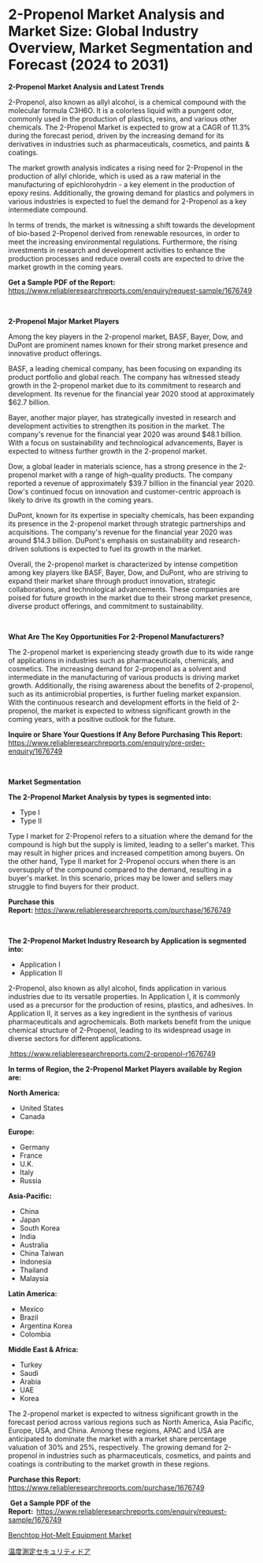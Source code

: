 <p><h1>2-Propenol Market Analysis and Market Size: Global Industry Overview, Market Segmentation and Forecast (2024 to 2031)</h1></p><p><strong>2-Propenol Market Analysis and Latest Trends</strong></p>
<p><p>2-Propenol, also known as allyl alcohol, is a chemical compound with the molecular formula C3H6O. It is a colorless liquid with a pungent odor, commonly used in the production of plastics, resins, and various other chemicals. The 2-Propenol Market is expected to grow at a CAGR of 11.3% during the forecast period, driven by the increasing demand for its derivatives in industries such as pharmaceuticals, cosmetics, and paints & coatings.</p><p>The market growth analysis indicates a rising need for 2-Propenol in the production of allyl chloride, which is used as a raw material in the manufacturing of epichlorohydrin - a key element in the production of epoxy resins. Additionally, the growing demand for plastics and polymers in various industries is expected to fuel the demand for 2-Propenol as a key intermediate compound.</p><p>In terms of trends, the market is witnessing a shift towards the development of bio-based 2-Propenol derived from renewable resources, in order to meet the increasing environmental regulations. Furthermore, the rising investments in research and development activities to enhance the production processes and reduce overall costs are expected to drive the market growth in the coming years.</p></p>
<p><strong>Get a Sample PDF of the Report:&nbsp;</strong> <a href="https://www.reliableresearchreports.com/enquiry/request-sample/1676749">https://www.reliableresearchreports.com/enquiry/request-sample/1676749</a></p>
<p>&nbsp;</p>
<p><strong>2-Propenol Major Market Players</strong></p>
<p><p>Among the key players in the 2-propenol market, BASF, Bayer, Dow, and DuPont are prominent names known for their strong market presence and innovative product offerings. </p><p>BASF, a leading chemical company, has been focusing on expanding its product portfolio and global reach. The company has witnessed steady growth in the 2-propenol market due to its commitment to research and development. Its revenue for the financial year 2020 stood at approximately $62.7 billion.</p><p>Bayer, another major player, has strategically invested in research and development activities to strengthen its position in the market. The company's revenue for the financial year 2020 was around $48.1 billion. With a focus on sustainability and technological advancements, Bayer is expected to witness further growth in the 2-propenol market.</p><p>Dow, a global leader in materials science, has a strong presence in the 2-propenol market with a range of high-quality products. The company reported a revenue of approximately $39.7 billion in the financial year 2020. Dow's continued focus on innovation and customer-centric approach is likely to drive its growth in the coming years.</p><p>DuPont, known for its expertise in specialty chemicals, has been expanding its presence in the 2-propenol market through strategic partnerships and acquisitions. The company's revenue for the financial year 2020 was around $14.3 billion. DuPont's emphasis on sustainability and research-driven solutions is expected to fuel its growth in the market.</p><p>Overall, the 2-propenol market is characterized by intense competition among key players like BASF, Bayer, Dow, and DuPont, who are striving to expand their market share through product innovation, strategic collaborations, and technological advancements. These companies are poised for future growth in the market due to their strong market presence, diverse product offerings, and commitment to sustainability.</p></p>
<p>&nbsp;</p>
<p><strong>What Are The Key Opportunities For 2-Propenol Manufacturers?</strong></p>
<p><p>The 2-propenol market is experiencing steady growth due to its wide range of applications in industries such as pharmaceuticals, chemicals, and cosmetics. The increasing demand for 2-propenol as a solvent and intermediate in the manufacturing of various products is driving market growth. Additionally, the rising awareness about the benefits of 2-propenol, such as its antimicrobial properties, is further fueling market expansion. With the continuous research and development efforts in the field of 2-propenol, the market is expected to witness significant growth in the coming years, with a positive outlook for the future.</p></p>
<p><strong>Inquire or Share Your Questions If Any Before Purchasing This Report:</strong> <a href="https://www.reliableresearchreports.com/enquiry/pre-order-enquiry/1676749">https://www.reliableresearchreports.com/enquiry/pre-order-enquiry/1676749</a></p>
<p>&nbsp;</p>
<p><strong>Market Segmentation</strong></p>
<p><strong>The 2-Propenol Market Analysis by types is segmented into:</strong></p>
<p><ul><li>Type I</li><li>Type II</li></ul></p>
<p><p>Type I market for 2-Propenol refers to a situation where the demand for the compound is high but the supply is limited, leading to a seller's market. This may result in higher prices and increased competition among buyers. On the other hand, Type II market for 2-Propenol occurs when there is an oversupply of the compound compared to the demand, resulting in a buyer's market. In this scenario, prices may be lower and sellers may struggle to find buyers for their product.</p></p>
<p><strong>Purchase this Report:&nbsp;</strong><a href="https://www.reliableresearchreports.com/purchase/1676749">https://www.reliableresearchreports.com/purchase/1676749</a></p>
<p>&nbsp;</p>
<p><strong>The 2-Propenol Market Industry Research by Application is segmented into:</strong></p>
<p><ul><li>Application I</li><li>Application II</li></ul></p>
<p><p>2-Propenol, also known as allyl alcohol, finds application in various industries due to its versatile properties. In Application I, it is commonly used as a precursor for the production of resins, plastics, and adhesives. In Application II, it serves as a key ingredient in the synthesis of various pharmaceuticals and agrochemicals. Both markets benefit from the unique chemical structure of 2-Propenol, leading to its widespread usage in diverse sectors for different applications.</p></p>
<p><a href="https://www.reliableresearchreports.com/2-propenol-r1676749">&nbsp;https://www.reliableresearchreports.com/2-propenol-r1676749</a></p>
<p><strong>In terms of Region, the 2-Propenol Market Players available by Region are:</strong></p>
<p>
    <p> <strong> North America: </strong>
        <ul>
            <li>United States</li>
            <li>Canada</li>
        </ul>
        </p> 
    <p> <strong> Europe: </strong>
        <ul>
            <li>Germany</li>
            <li>France</li>
            <li>U.K.</li>
            <li>Italy</li>
            <li>Russia</li>
        </ul>
        </p> 
    <p> <strong> Asia-Pacific: </strong>
        <ul>
            <li>China</li>
            <li>Japan</li>
            <li>South Korea</li>
            <li>India</li>
            <li>Australia</li>
            <li>China Taiwan</li>
            <li>Indonesia</li>
            <li>Thailand</li>
            <li>Malaysia</li>
        </ul>
        </p> 
    <p> <strong> Latin America: </strong>
        <ul>
            <li>Mexico</li>
            <li>Brazil</li>
            <li>Argentina Korea</li>
            <li>Colombia</li>
        </ul>
        </p> 
    <p> <strong> Middle East & Africa: </strong>
        <ul>
            <li>Turkey</li>
            <li>Saudi</li>
            <li>Arabia</li>
            <li>UAE</li>
            <li>Korea</li>
        </ul>
    </p>
    </p>
<p><p>The 2-propenol market is expected to witness significant growth in the forecast period across various regions such as North America, Asia Pacific, Europe, USA, and China. Among these regions, APAC and USA are anticipated to dominate the market with a market share percentage valuation of 30% and 25%, respectively. The growing demand for 2-propenol in industries such as pharmaceuticals, cosmetics, and paints and coatings is contributing to the market growth in these regions.</p></p>
<p><strong>Purchase this Report: </strong><a href="https://www.reliableresearchreports.com/purchase/1676749">https://www.reliableresearchreports.com/purchase/1676749</a></p>
<p>&nbsp;<strong>Get a Sample PDF of the Report:&nbsp;&nbsp;</strong><a href="https://www.reliableresearchreports.com/enquiry/request-sample/1676749">https://www.reliableresearchreports.com/enquiry/request-sample/1676749</a></p>
<p><strong></strong></p>
<p><p><a href="https://view.publitas.com/reportprime-1/benchtop-hot-melt-equipment-market-trends-and-market-analysis-forecasted-for-period-2024-2031/">Benchtop Hot-Melt Equipment Market</a></p><p><a href="https://github.com/SantosDicki04/Market-Research-Report-List-1/blob/main/222029299143.md">温度測定セキュリティドア</a></p></p>
